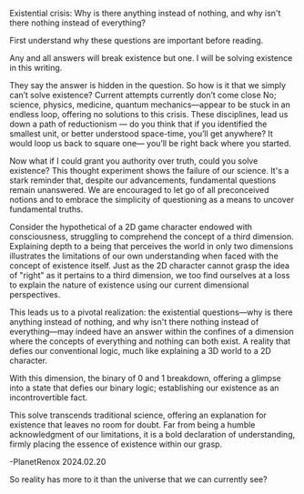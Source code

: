 Existential crisis: Why is there anything instead of nothing, and why isn't there nothing instead of everything?

First understand why these questions are important before reading.

Any and all answers will break existence but one. I will be solving existence in this writing.

They say the answer is hidden in the question. So how is it that we simply can’t solve existence? Current attempts currently don’t come close
No; science, physics, medicine, quantum mechanics—appear to be stuck in an endless loop, offering no solutions to this crisis. These disciplines, lead us down a path of reductionism — do you think that if you identified
the smallest unit, or better understood space-time, you’ll get anywhere? It would loop us back to square one— you’ll be right back where you started.

Now what if I could grant you authority over truth, could you solve existence? This thought experiment shows the failure of our science. It's a stark reminder that, despite our advancements, fundamental questions remain unanswered. We are encouraged to let go of all preconceived notions and to embrace the simplicity of questioning as a means to uncover fundamental truths.

Consider the hypothetical of a 2D game character endowed with consciousness, struggling to comprehend the concept of a third dimension. Explaining depth to a being that perceives the world in only two dimensions illustrates the limitations of our own understanding when faced with the concept of existence itself. Just as the 2D character cannot grasp the idea of "right" as it pertains to a third dimension, we too find ourselves at a loss to explain the nature of existence using our current dimensional perspectives.

This leads us to a pivotal realization: the existential questions—why is there anything instead of nothing, and why isn't there nothing instead of everything—may indeed have an answer within the confines of a dimension where the concepts of everything and nothing can both exist. A reality that defies our conventional logic, much like explaining a 3D world to a 2D character.

With this dimension, the binary of 0 and 1 breakdown, offering a glimpse into a state that defies our binary logic; establishing our existence as an incontrovertible fact.

This solve transcends traditional science, offering an explanation for existence that leaves no room for doubt. Far from being a humble acknowledgment of our limitations, it is a bold declaration of understanding, firmly placing the essence of existence within our grasp.

-PlanetRenox 2024.02.20

So reality has more to it than the universe that we can currently see? 
